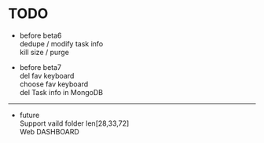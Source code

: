 # TODO

+ before beta6  
dedupe / modify task info  
kill size  /  purge

+ before beta7  
del fav keyboard  
choose fav keyboard  
del Task info in MongoDB  

-------

+ future  
Support vaild folder len[28,33,72]  
Web DASHBOARD  

